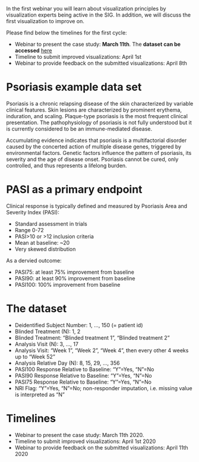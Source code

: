 In the first webinar you will learn about visualization principles by visualization experts being active in the SIG. In addition, we will discuss the first visualization to improve on. 

Please find below the timelines for the first cycle:

* Webinar to present the case study: **March 11th**. The **dataset can be accessed** [here](https://github.com/VIS-SIG/Wonderful-Wednesdays/tree/master/data/2020/2020-03-11)
* Timeline to submit improved visualizations: April 1st
* Webinar to provide feedback on the submitted visualizations: April 8th

# Psoriasis example data set

Psoriasis is a chronic relapsing disease of the skin characterized by variable clinical features. Skin lesions are characterized by prominent erythema, induration, and scaling. Plaque-type psoriasis is the most frequent clinical presentation. The pathophysiology of psoriasis is not fully understood but it is currently considered to be an immune-mediated disease. 

Accumulating evidence indicates that psoriasis is a multifactorial disorder caused by the concerted action of multiple disease genes, triggered by environmental factors. Genetic factors influence the pattern of psoriasis, its severity and the age of disease onset. Psoriasis cannot be cured, only controlled, and thus represents a lifelong burden.

# PASI as a primary endpoint 

Clinical response is typically defined and measured by Psoriasis Area and Severity Index (PASI):

* Standard assessment in trials
* Range 0-72
* PASI>10 or >12 inclusion criteria
* Mean at baseline: ~20
* Very skewed distribution

As a dervied outcome:

* PASI75: at least 75% improvement from baseline
* PASI90: at least 90% improvement from baseline
* PASI100: 100% improvement from baseline

# The dataset

* Deidentified Subject Number: 1, …, 150 (= patient id)
* Blinded Treatment (N): 1, 2
* Blinded Treatment: “Blinded treatment 1”, “Blinded treatment 2”
* Analysis Visit (N): 3, …, 17
* Analysis Visit: “Week 1”, “Week 2”, “Week 4”, then every other 4 weeks up to “Week 52”
* Analysis Relative Day (N): 8, 15, 29, …, 356
* PASI100 Response Relative to Baseline: “Y”=Yes, “N”=No
* PASI90 Response Relative to Baseline: “Y”=Yes, “N”=No
* PASI75 Response Relative to Baseline: “Y”=Yes, “N”=No
* NRI Flag: “Y”=Yes, “N”=No; non-responder imputation, i.e. missing value is interpreted as “N”

# Timelines

* Webinar to present the case study: March 11th 2020. 
* Timeline to submit improved visualizations: April 1st 2020
* Webinar to provide feedback on the submitted visualizations: April 11th 2020
